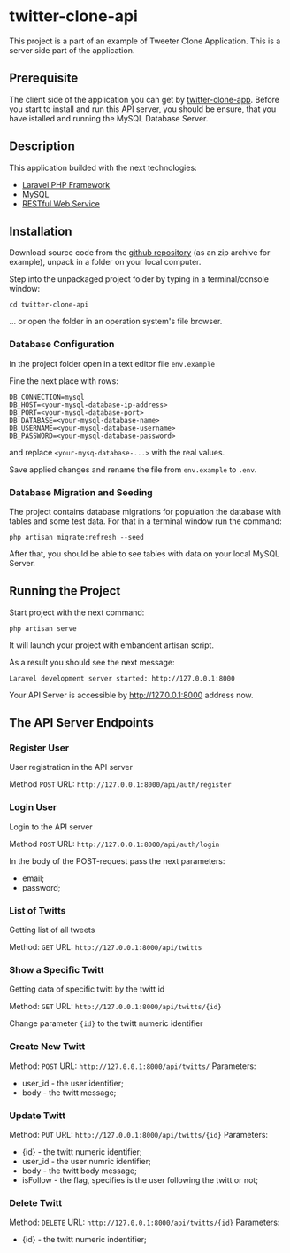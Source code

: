 # twitter-clone-api

This project is a part of an example of Tweeter Clone Application.
This is a server side part of the application.

## Prerequisite

The client side of the application you can get by [twitter-clone-app](https://github.com/vskrip/twitter-clone-app/).
Before you start to install and run this API server, you should be ensure, that you have istalled and running the MySQL Database Server.

## Description

This application builded with the next technologies:

-   [Laravel PHP Framework](https://laravel.com)
-   [MySQL](https://mysql.com)
-   [RESTful Web Service](<https://en.wikipedia.org/wiki/Representational_state_transfer#:~:text=Representational%20state%20transfer%20(REST)%20is,computer%20systems%20on%20the%20internet.>)

## Installation

Download source code from the [github repository](https://github.com/vskrip/twitter-clone-api) (as an zip archive for example), unpack in a folder on your local computer.

Step into the unpackaged project folder by typing in a terminal/console window:

`cd twitter-clone-api`

... or open the folder in an operation system's file browser.

### Database Configuration

In the project folder open in a text editor file `env.example`

Fine the next place with rows:

```
DB_CONNECTION=mysql
DB_HOST=<your-mysql-database-ip-address>
DB_PORT=<your-mysql-database-port>
DB_DATABASE=<your-mysql-database-name>
DB_USERNAME=<your-mysql-database-username>
DB_PASSWORD=<your-mysql-database-password>
```

and replace `<your-mysq-database-...>` with the real values.

Save applied changes and rename the file from `env.example` to `.env`.

### Database Migration and Seeding

The project contains database migrations for population the database with tables and some test data. For that in a terminal window run the command:

`php artisan migrate:refresh --seed`

After that, you should be able to see tables with data on your local MySQL Server.

## Running the Project

Start project with the next command:

`php artisan serve`

It will launch your project with embandent artisan script.

As a result you should see the next message:

`Laravel development server started: http://127.0.0.1:8000`

Your API Server is accessible by http://127.0.0.1:8000 address now.

## The API Server Endpoints

### Register User

User registration in the API server

Method `POST`
URL: `http://127.0.0.1:8000/api/auth/register`

### Login User

Login to the API server

Method `POST`
URL: `http://127.0.0.1:8000/api/auth/login`

In the body of the POST-request pass the next parameters:

-   email;
-   password;

### List of Twitts

Getting list of all tweets

Method: `GET`
URL: `http://127.0.0.1:8000/api/twitts`

### Show a Specific Twitt

Getting data of specific twitt by the twitt id

Method: `GET`
URL: `http://127.0.0.1:8000/api/twitts/{id}`

Change parameter `{id}` to the twitt numeric identifier

### Create New Twitt

Method: `POST`
URL: `http://127.0.0.1:8000/api/twitts/`
Parameters:

-   user_id - the user identifier;
-   body - the twitt message;

### Update Twitt

Method: `PUT`
URL: `http://127.0.0.1:8000/api/twitts/{id}`
Parameters:

-   {id} - the twitt numeric identifier;
-   user_id - the user numric identifier;
-   body - the twitt body message;
-   isFollow - the flag, specifies is the user following the twitt or not;

### Delete Twitt

Method: `DELETE`
URL: `http://127.0.0.1:8000/api/twitts/{id}`
Parameters:

-   {id} - the twitt numeric indentifier;
